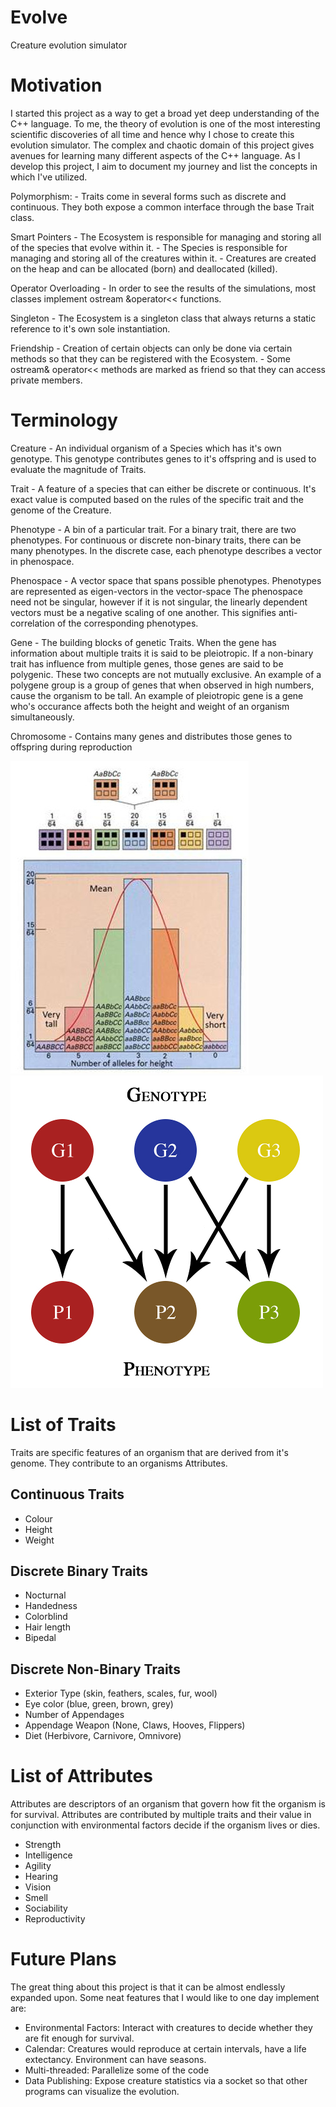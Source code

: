 # Evolve
Creature evolution simulator

# Motivation

I started this project as a way to get a broad yet deep understanding of the C++ language. To me, the theory of
evolution is one of the most interesting scientific discoveries of all time and hence why I chose to create
this evolution simulator. The complex and chaotic domain of this project gives avenues for learning many
different aspects of the C++ language. As I develop this project, I aim to document my journey and list
the concepts in which I've utilized.

Polymorphism:
    - Traits come in several forms such as discrete and continuous. They both expose a common interface
      through the base Trait class.

Smart Pointers
    - The Ecosystem is responsible for managing and storing all of the species that evolve within it.
    - The Species is responsible for managing and storing all of the creatures within it.
    - Creatures are created on the heap and can be allocated (born) and deallocated (killed).

Operator Overloading
    - In order to see the results of the simulations, most classes implement ostream &operator<< functions.

Singleton
    - The Ecosystem is a singleton class that always returns a static reference to it's own sole instantiation.

Friendship
    - Creation of certain objects can only be done via certain methods so that they can be registered with the Ecosystem.
    - Some ostream& operator<< methods are marked as friend so that they can access private members.



# Terminology


Creature - An individual organism of a Species which has it's own genotype. This genotype contributes
           genes to it's offspring and is used to evaluate the magnitude of Traits.

Trait - A feature of a species that can either be discrete or continuous. It's exact value is computed based
        on the rules of the specific trait and the genome of the Creature.
        
Phenotype - A bin of a particular trait. For a binary trait, there are two phenotypes. For continuous
            or discrete non-binary traits, there can be many phenotypes. In the discrete case, each
            phenotype describes a vector in phenospace.

Phenospace - A vector space that spans possible phenotypes. Phenotypes are represented as eigen-vectors in the vector-space
            The phenospace need not be singular, however if it is not singular, the linearly dependent vectors 
            must be a negative scaling of one another. This signifies anti-correlation of the corresponding phenotypes.

Gene - The building blocks of genetic Traits. When the gene has information about multiple traits
       it is said to be  pleiotropic. If a non-binary trait has influence from multiple genes, those genes are said to be
       polygenic. These two concepts are not mutually exclusive. An example of a polygene group is a group of genes that
       when observed in high numbers, cause the organism to be tall. An example of pleiotropic gene is a gene who's occurance
       affects both the height and weight of an organism simultaneously.
       

Chromosome - Contains many genes and distributes those genes to offspring during reproduction



![alt text](https://github.com/lobocv/Evolve/blob/master/polygene.jpg?raw=true "Polygene")
![alt text](https://github.com/lobocv/Evolve/blob/master/pleiotropy.jpg?raw=true "Pleiotropy")


# List of Traits
Traits are specific features of an organism that are derived from it's genome. They contribute to an organisms Attributes.

Continuous Traits
------------------
- Colour   
- Height
- Weight

Discrete Binary Traits
-----------------------
- Nocturnal
- Handedness
- Colorblind
- Hair length 
- Bipedal


Discrete Non-Binary Traits
---------------------------
- Exterior Type (skin, feathers, scales, fur, wool)
- Eye color (blue, green, brown, grey)
- Number of Appendages
- Appendage Weapon (None, Claws, Hooves, Flippers)
- Diet (Herbivore, Carnivore, Omnivore)


# List of Attributes
Attributes are descriptors of an organism that govern how fit the organism is for survival.
Attributes are contributed by multiple traits and their value in conjunction with environmental
factors decide if the organism lives or dies.

- Strength
- Intelligence
- Agility
- Hearing
- Vision
- Smell
- Sociability
- Reproductivity


# Future Plans

The great thing about this project is that it can be almost endlessly expanded upon. Some neat
features that I would like to one day implement are:
- Environmental Factors: Interact with creatures to decide whether they are fit enough for survival.
- Calendar: Creatures would reproduce at certain intervals, have a life extectancy. Environment can have seasons.
- Multi-threaded: Parallelize some of the code
- Data Publishing: Expose creature statistics via a socket so that other programs can visualize the evolution.
